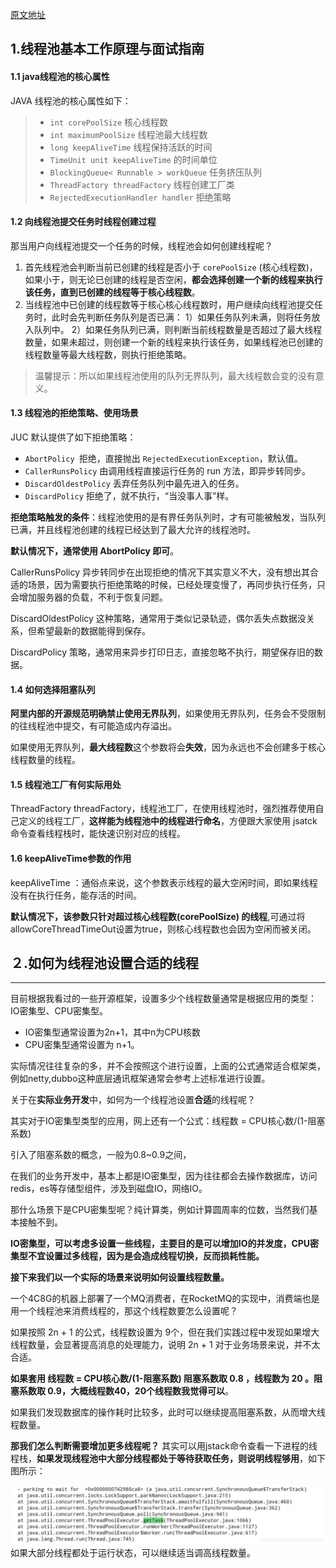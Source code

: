[原文地址](https://mp.weixin.qq.com/s/3jEuN31UO_COWbrp5t18Zg)

## 1.线程池基本工作原理与面试指南

#### 1.1 java线程池的核心属性

JAVA 线程池的核心属性如下：

> - `int corePoolSize` 核心线程数
> - `int maximumPoolSize` 线程池最大线程数
> - `long keepAliveTime` 线程保持活跃的时间
> - `TimeUnit unit keepAliveTime` 的时间单位
> - `BlockingQueue< Runnable > workQueue` 任务挤压队列
> - `ThreadFactory threadFactory` 线程创建工厂类
> - `RejectedExecutionHandler handler` 拒绝策略

#### 1.2 向线程池提交任务时线程创建过程

那当用户向线程池提交一个任务的时候，线程池会如何创建线程呢？

1. 首先线程池会判断当前已创建的线程是否小于 `corePoolSize`  (核心线程数)，如果小于，则无论已创建的线程是否空闲，**都会选择创建一个新的线程来执行该任务，直到已创建的线程等于核心线程数**。
2. 当线程池中已创建的线程数等于核心核心线程数时，用户继续向线程池提交任务时，此时会先判断任务队列是否已满：
   1）如果任务队列未满，则将任务放入队列中。
   2）如果任务队列已满，则判断当前线程数量是否超过了最大线程数量，如果未超过，则创建一个新的线程来执行该任务，如果线程池已创建的线程数量等最大线程数，则执行拒绝策略。 

> 温馨提示：所以如果线程池使用的队列无界队列，最大线程数会变的没有意义。

#### 1.3 线程池的拒绝策略、使用场景

JUC 默认提供了如下拒绝策略：

- `AbortPolicy `拒绝，直接抛出 `RejectedExecutionException`，默认值。
- `CallerRunsPolicy` 由调用线程直接运行任务的 run 方法，即异步转同步。
- `DiscardOldestPolicy` 丢弃任务队列中最先进入的任务。
- `DiscardPolicy` 拒绝了，就不执行，“当没事人事”样。

**拒绝策略触发的条件**：线程池使用的是有界任务队列时，才有可能被触发，当队列已满，并且线程池创建的线程已经达到了最大允许的线程池时。

**默认情况下，通常使用 AbortPolicy 即可**。

CallerRunsPolicy 异步转同步在出现拒绝的情况下其实意义不大，没有想出其合适的场景，因为需要执行拒绝策略的时候，已经处理变慢了，再同步执行任务，只会增加服务器的负载，不利于恢复问题。

DiscardOldestPolicy 这种策略，通常用于类似记录轨迹，偶尔丢失点数据没关系，但希望最新的数据能得到保存。

DiscardPolicy 策略，通常用来异步打印日志，直接忽略不执行，期望保存旧的数据。

#### 1.4 如何选择阻塞队列

**阿里内部的开源规范明确禁止使用无界队列**，如果使用无界队列，任务会不受限制的往线程池中提交，有可能造成内存溢出。

如果使用无界队列，**最大线程数**这个参数将会**失效**，因为永远也不会创建多于核心线程数量的线程。

#### 1.5 线程池工厂有何实际用处

ThreadFactory threadFactory，线程池工厂，在使用线程池时，强烈推荐使用自己定义的线程工厂，**这样能为线程池中的线程进行命名**，方便跟大家使用 jsatck 命令查看线程栈时，能快速识别对应的线程。

#### 1.6 keepAliveTime参数的作用

keepAliveTime ：通俗点来说，这个参数表示线程的最大空闲时间，即如果线程没有在执行任务，能存活的时间。

**默认情况下，该参数只针对超过核心线程数(corePoolSize) 的线程**,可通过将allowCoreThreadTimeOut设置为true，则核心线程数也会因为空闲而被关闭。

## ２.如何为线程池设置合适的线程

------

目前根据我看过的一些开源框架，设置多少个线程数量通常是根据应用的类型：IO密集型、CPU密集型。

- IO密集型通常设置为2n+1，其中n为CPU核数
- CPU密集型通常设置为 n+1。

实际情况往往复杂的多，并不会按照这个进行设置，上面的公式通常适合框架类，例如netty,dubbo这种底层通讯框架通常会参考上述标准进行设置。

关于在**实际业务开发**中，如何为一个线程池设置**合适**的线程呢？

其实对于IO密集型类型的应用，网上还有一个公式：线程数 = CPU核心数/(1-阻塞系数)

引入了阻塞系数的概念，一般为0.8~0.9之间，

在我们的业务开发中，基本上都是IO密集型，因为往往都会去操作数据库，访问redis，es等存储型组件，涉及到磁盘IO，网络IO。

那什么场景下是CPU密集型呢？纯计算类，例如计算圆周率的位数，当然我们基本接触不到。

**IO密集型，可以考虑多设置一些线程，主要目的是可以增加IO的并发度，CPU密集型不宜设置过多线程，因为是会造成线程切换，反而损耗性能。**

**接下来我们以一个实际的场景来说明如何设置线程数量。**

一个4C8G的机器上部署了一个MQ消费者，在RocketMQ的实现中，消费端也是用一个线程池来消费线程的，那这个线程数要怎么设置呢？

如果按照 2n + 1 的公式，线程数设置为 9个，但在我们实践过程中发现如果增大线程数量，会显著提高消息的处理能力，说明 2n + 1 对于业务场景来说，并不太合适。

**如果套用 线程数 = CPU核心数/(1-阻塞系数) 阻塞系数取 0.8 ，线程数为 20 。阻塞系数取 0.9，大概线程数40，20个线程数我觉得可以**。

如果我们发现数据库的操作耗时比较多，此时可以继续提高阻塞系数，从而增大线程数量。

**那我们怎么判断需要增加更多线程呢？** 其实可以用jstack命令查看一下进程的线程栈，**如果发现线程池中大部分线程都处于等待获取任务，则说明线程够用**，如下图所示：

![图片](pic\stack.png)如果大部分线程都处于运行状态，可以继续适当调高线程数量。
